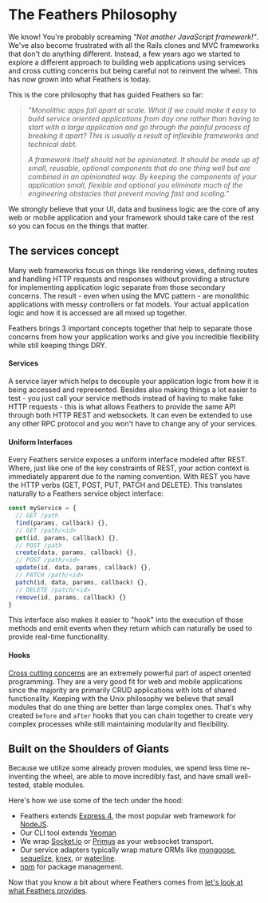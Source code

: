# The Feathers Philosophy

We know! You're probably screaming _"Not another JavaScript framework!"_. We've also become frustrated with all the Rails clones and MVC frameworks that don't do anything different. Instead, a few years ago we started to explore a different approach to building web applications using services and cross cutting concerns but being careful not to reinvent the wheel. This has now grown into what Feathers is today.

This is the core philosophy that has guided Feathers so far:

> _"Monolithic apps fall apart at scale. What if we could make it easy to build service oriented applications from day one rather than having to start with a large application and go through the painful process of breaking it apart? This is usually a result of inflexible frameworks and technical debt._
> 
> _A framework itself should not be opinionated. It should be made up of small, reusable, optional components that do one thing well but are combined in an opinionated way. By keeping the components of your application small, flexible and optional you eliminate much of the engineering obstacles that prevent moving fast and scaling."_

We strongly believe that your UI, data and business logic are the core of any web or mobile application and your framework should take care of the rest so you can focus on the things that matter.

## The services concept

Many web frameworks focus on things like rendering views, defining routes and handling HTTP requests and responses without providing a structure for implementing application logic separate from those secondary concerns. The result - even when using the MVC pattern - are monolithic applications with messy controllers or fat models. Your actual application logic and how it is accessed are all mixed up together.

Feathers brings 3 important concepts together that help to separate those concerns from how your application works and give you incredible flexibility while still keeping things DRY.

#### Services

A service layer which helps to decouple your application logic from how it is being accessed and represented. Besides also making things a lot easier to test - you just call your service methods instead of having to make fake HTTP requests - this is what allows Feathers to provide the same API through both HTTP REST and websockets. It can even be extended to use any other RPC protocol and you won't have to change any of your services.

#### Uniform Interfaces

Every Feathers service exposes a uniform interface modeled after REST. Where, just like one of the key constraints of REST, your action context is immediately apparent due to the naming convention. With REST you have the HTTP verbs (GET, POST, PUT, PATCH and DELETE). This translates naturally to a Feathers service object interface:

```js
const myService = {
  // GET /path
  find(params, callback) {},
  // GET /path/<id>
  get(id, params, callback) {},
  // POST /path
  create(data, params, callback) {},
  // POST /path/<id>
  update(id, data, params, callback) {},
  // PATCH /path/<id>
  patch(id, data, params, callback) {},
  // DELETE /patch/<id>
  remove(id, params, callback) {}
}
```

This interface also makes it easier to "hook" into the execution of those methods and emit events when they return which can naturally be used to provide real-time functionality.

#### Hooks

[Cross cutting concerns](https://en.wikipedia.org/wiki/Cross-cutting_concern) are an extremely powerful part of aspect oriented programming. They are a very good fit for web and mobile applications since the majority are primarily CRUD applications with lots of shared functionality. Keeping with the Unix philosophy we believe that small modules that do one thing are better than large complex ones. That's why created `before` and `after` hooks that you can chain together to create very complex processes while still maintaining modularity and flexibility.

## Built on the Shoulders of Giants
Because we utilize some already proven modules, we spend less time re-inventing the wheel, are able to move incredibly fast, and have small well-tested, stable modules.

Here's how we use some of the tech under the hood:

- Feathers extends [Express 4](http://expressjs.com), the most popular web framework for [NodeJS](http://nodejs.org/).
- Our CLI tool extends [Yeoman](http://yeoman.io/)
- We wrap [Socket.io](http://socket.io/) or [Primus](https://github.com/primus/primus) as your websocket transport.
- Our service adapters typically wrap mature ORMs like [mongoose](mongoosejs.com), [sequelize](http://docs.sequelizejs.com/), [knex](http://knexjs.org/), or [waterline](https://github.com/balderdashy/waterline).
- [npm](http://npmjs.org) for package management.

Now that you know a bit about where Feathers comes from [let's look at what Feathers provides](./vs/readme.md).